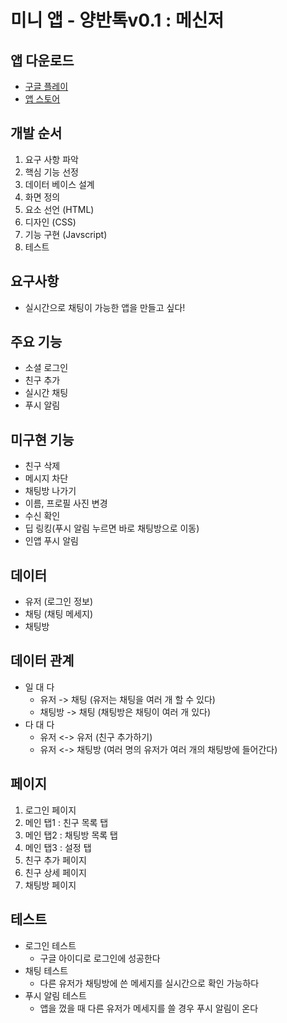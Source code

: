 # 미니 앱 - 양반톡v0.1 : 메신저

## 앱 다운로드
- [구글 플레이](https://play.google.com/store/apps/details?id=com.yangbancoding.ybtalk)
- [앱 스토어](https://testflight.apple.com/join/Zlc4Yfd3)

## 개발 순서
1. 요구 사항 파악
2. 핵심 기능 선정
3. 데이터 베이스 설계
4. 화면 정의
5. 요소 선언 (HTML)
6. 디자인 (CSS)
7. 기능 구현 (Javscript)
8. 테스트

## 요구사항
- 실시간으로 채팅이 가능한 앱을 만들고 싶다!

## 주요 기능
- 소셜 로그인
- 친구 추가
- 실시간 채팅
- 푸시 알림

## 미구현 기능
- 친구 삭제
- 메시지 차단
- 채팅방 나가기
- 이름, 프로필 사진 변경
- 수신 확인
- 딥 링킹(푸시 알림 누르면 바로 채팅방으로 이동)
- 인앱 푸시 알림

## 데이터
- 유저 (로그인 정보)
- 채팅 (채팅 메세지)
- 채팅방

## 데이터 관계
- 일 대 다
  - 유저 -> 채팅 (유저는 채팅을 여러 개 할 수 있다)
  - 채팅방 -> 채팅 (채팅방은 채팅이 여러 개 있다)
- 다 대 다
  - 유저 <-> 유저 (친구 추가하기)
  - 유저 <-> 채팅방 (여러 명의 유저가 여러 개의 채팅방에 들어간다)

## 페이지
1. 로그인 페이지
2. 메인 탭1 : 친구 목록 탭
3. 메인 탭2 : 채팅방 목록 탭
4. 메인 탭3 : 설정 탭 
5. 친구 추가 페이지
6. 친구 상세 페이지
7. 채팅방 페이지

## 테스트
- 로그인 테스트
  - 구글 아이디로 로그인에 성공한다
- 채팅 테스트
  - 다른 유저가 채팅방에 쓴 메세지를 실시간으로 확인 가능하다
- 푸시 알림 테스트
  - 앱을 껐을 때 다른 유저가 메세지를 쓸 경우 푸시 알림이 온다
